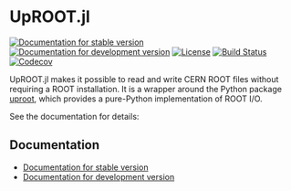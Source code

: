# UpROOT.jl

[![Documentation for stable version](https://img.shields.io/badge/docs-stable-blue.svg)](https://JuliaHEP.github.io/UpROOT.jl/stable)
[![Documentation for development version](https://img.shields.io/badge/docs-dev-blue.svg)](https://JuliaHEP.github.io/UpROOT.jl/dev)
[![License](http://img.shields.io/badge/license-MIT-brightgreen.svg?style=flat)](LICENSE.md)
[![Build Status](https://github.com/JuliaHEP/UpROOT.jl/workflows/CI/badge.svg?branch=master)](https://github.com/JuliaHEP/UpROOT.jl/actions?query=workflow%3ACI)
[![Codecov](https://codecov.io/gh/JuliaHEP/UpROOT.jl/branch/master/graph/badge.svg)](https://codecov.io/gh/JuliaHEP/UpROOT.jl)

UpROOT.jl makes it possible to read and write CERN ROOT files without
requiring a ROOT installation. It is a wrapper around the Python package
[uproot](https://github.com/scikit-hep/uproot), which provides a pure-Python
implementation of ROOT I/O.

See the documentation for details:

## Documentation

* [Documentation for stable version](https://JuliaHEP.github.io/UpROOT.jl/stable)
* [Documentation for development version](https://JuliaHEP.github.io/UpROOT.jl/dev)

